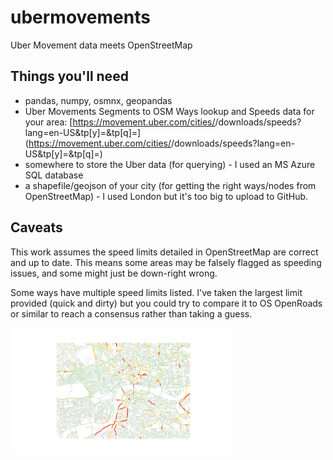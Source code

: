 # ubermovements
Uber Movement data meets OpenStreetMap

## Things you'll need
- pandas, numpy, osmnx, geopandas
- Uber Movements Segments to OSM Ways lookup and Speeds data for your area: [https://movement.uber.com/cities/<your city>/downloads/speeds?lang=en-US&tp[y]=<year>&tp[q]=<quarter>](https://movement.uber.com/cities/<your city>/downloads/speeds?lang=en-US&tp[y]=<year>&tp[q]=<quarter>)
- somewhere to store the Uber data (for querying) - I used an MS Azure SQL database
- a shapefile/geojson of your city (for getting the right ways/nodes from OpenStreetMap) - I used London but it's too big to upload to GitHub.

## Caveats
This work assumes the speed limits detailed in OpenStreetMap are correct and up to date. This means some areas may be falsely flagged as speeding issues, and some might just be down-right wrong. 

Some ways have multiple speed limits listed. I've taken the largest limit provided (quick and dirty) but you could try to compare it to OS OpenRoads or similar to reach a consensus rather than taking a guess.

<img src="https://github.com/alex-drake/ubermovements/blob/master/plots/centrallondonspeeds.png?raw=true" width="352">